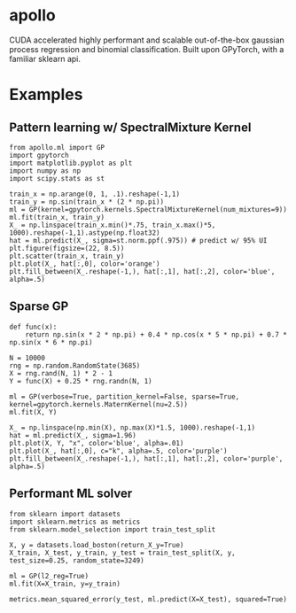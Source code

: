 # apollo
CUDA accelerated highly performant and scalable out-of-the-box gaussian process regression and binomial classification. Built upon GPyTorch, with a familiar sklearn api.

# Examples
## Pattern learning w/ SpectralMixture Kernel
```
from apollo.ml import GP
import gpytorch
import matplotlib.pyplot as plt
import numpy as np
import scipy.stats as st

train_x = np.arange(0, 1, .1).reshape(-1,1)
train_y = np.sin(train_x * (2 * np.pi))
ml = GP(kernel=gpytorch.kernels.SpectralMixtureKernel(num_mixtures=9))
ml.fit(train_x, train_y)
X_ = np.linspace(train_x.min()*.75, train_x.max()*5, 1000).reshape(-1,1).astype(np.float32)
hat = ml.predict(X_, sigma=st.norm.ppf(.975)) # predict w/ 95% UI
plt.figure(figsize=(22, 8.5))
plt.scatter(train_x, train_y)
plt.plot(X_, hat[:,0], color='orange')
plt.fill_between(X_.reshape(-1,), hat[:,1], hat[:,2], color='blue', alpha=.5)
```
## Sparse GP
```
def func(x):
    return np.sin(x * 2 * np.pi) + 0.4 * np.cos(x * 5 * np.pi) + 0.7 * np.sin(x * 6 * np.pi)

N = 10000
rng = np.random.RandomState(3685)
X = rng.rand(N, 1) * 2 - 1
Y = func(X) + 0.25 * rng.randn(N, 1)

ml = GP(verbose=True, partition_kernel=False, sparse=True, kernel=gpytorch.kernels.MaternKernel(nu=2.5))
ml.fit(X, Y)

X_ = np.linspace(np.min(X), np.max(X)*1.5, 1000).reshape(-1,1)
hat = ml.predict(X_, sigma=1.96)
plt.plot(X, Y, "x", color='blue', alpha=.01)
plt.plot(X_, hat[:,0], c="k", alpha=.5, color='purple')
plt.fill_between(X_.reshape(-1,), hat[:,1], hat[:,2], color='purple', alpha=.5)
```
## Performant ML solver
```
from sklearn import datasets
import sklearn.metrics as metrics
from sklearn.model_selection import train_test_split

X, y = datasets.load_boston(return_X_y=True)
X_train, X_test, y_train, y_test = train_test_split(X, y, test_size=0.25, random_state=3249)

ml = GP(l2_reg=True)
ml.fit(X=X_train, y=y_train)

metrics.mean_squared_error(y_test, ml.predict(X=X_test), squared=True)
```

